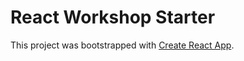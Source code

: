 # React Workshop Starter

This project was bootstrapped with [Create React App](https://github.com/facebookincubator/create-react-app).
